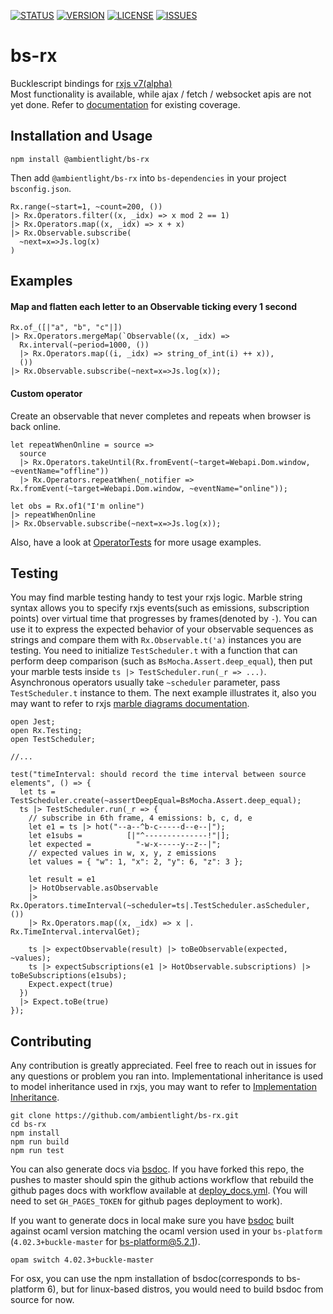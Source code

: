 [![STATUS](https://github.com/ambientlight/bs-rx/workflows/Deploy%20Docs/badge.svg)](https://github.com/ambientlight/bs-rx/actions)
[![VERSION](https://img.shields.io/npm/v/@ambientlight/bs-rx)](https://www.npmjs.com/package/@ambientlight/bs-rx)
[![LICENSE](https://img.shields.io/github/license/ambientlight/bs-rx)](https://github.com/ambientlight/bs-rx/blob/master/LICENSE)
[![ISSUES](https://img.shields.io/github/issues/ambientlight/bs-rx)](https://github.com/ambientlight/bs-rx/issues)

# bs-rx
Bucklescript bindings for [rxjs v7(alpha)](https://github.com/ReactiveX/rxjs)  
Most functionality is available, while ajax / fetch / websocket apis are not yet done. Refer to [documentation](https://ambientlight.github.io/bs-rx) for existing coverage.

## Installation and Usage

```
npm install @ambientlight/bs-rx
```

Then add `@ambientlight/bs-rx` into `bs-dependencies` in your project `bsconfig.json`.


```reason
Rx.range(~start=1, ~count=200, ())
|> Rx.Operators.filter((x, _idx) => x mod 2 == 1)
|> Rx.Operators.map((x, _idx) => x + x)
|> Rx.Observable.subscribe(
  ~next=x=>Js.log(x)
)
```

## Examples

#### Map and flatten each letter to an Observable ticking every 1 second

```reason
Rx.of_([|"a", "b", "c"|])
|> Rx.Operators.mergeMap(`Observable((x, _idx) => 
  Rx.interval(~period=1000, ())
  |> Rx.Operators.map((i, _idx) => string_of_int(i) ++ x)), 
  ())
|> Rx.Observable.subscribe(~next=x=>Js.log(x));
```

#### Custom operator

Create an observable that never completes and repeats when browser is back online.

```reason
let repeatWhenOnline = source => 
  source
  |> Rx.Operators.takeUntil(Rx.fromEvent(~target=Webapi.Dom.window, ~eventName="offline"))
  |> Rx.Operators.repeatWhen(_notifier => Rx.fromEvent(~target=Webapi.Dom.window, ~eventName="online"));

let obs = Rx.of1("I'm online")
|> repeatWhenOnline
|> Rx.Observable.subscribe(~next=x=>Js.log(x));
```

Also, have a look at [OperatorTests](https://github.com/ambientlight/bs-rx/blob/master/__tests__/OperatorTests.re) for more usage examples.

## Testing

You may find marble testing handy to test your rxjs logic. Marble string syntax allows you to specify rxjs events(such as emissions, subscription points) over virtual time that progresses by frames(denoted by `-`). You can use it to express the expected behavior of your observable sequences as strings and compare them with `Rx.Observable.t('a)` instances you are testing. You need to initialize `TestScheduler.t` with a function that can perform deep comparison (such as `BsMocha.Assert.deep_equal`), then put your marble tests inside `ts |> TestScheduler.run(_r => ...)`. Asynchronous operators usually take `~scheduler` parameter, pass `TestScheduler.t` instance to them. The next example illustrates it, also you may want to refer to rxjs [marble diagrams documentation](https://rxjs-dev.firebaseapp.com/guide/testing/marble-testing).

```reason
open Jest;
open Rx.Testing;
open TestScheduler;

//...

test("timeInterval: should record the time interval between source elements", () => {
  let ts = TestScheduler.create(~assertDeepEqual=BsMocha.Assert.deep_equal);
  ts |> TestScheduler.run(_r => {
    // subscribe in 6th frame, 4 emissions: b, c, d, e
    let e1 = ts |> hot("--a--^b-c-----d--e--|");
    let e1subs =          [|"^--------------!"|];
    let expected =          "-w-x-----y--z--|";
    // expected values in w, x, y, z emissions
    let values = { "w": 1, "x": 2, "y": 6, "z": 3 };

    let result = e1
    |> HotObservable.asObservable
    |> Rx.Operators.timeInterval(~scheduler=ts|.TestScheduler.asScheduler, ())
    |> Rx.Operators.map((x, _idx) => x |. Rx.TimeInterval.intervalGet);

    ts |> expectObservable(result) |> toBeObservable(expected, ~values);
    ts |> expectSubscriptions(e1 |> HotObservable.subscriptions) |> toBeSubscriptions(e1subs);
    Expect.expect(true) 
  })
  |> Expect.toBe(true)
});
```

## Contributing

Any contribution is greatly appreciated. Feel free to reach out in issues for any questions or problem you ran into. Implementational inheritance is used to model inheritance used in rxjs, you may want to refer to [Implementation Inheritance](https://github.com/reasonml-community/bs-webapi-incubator#implementation-inheritance). 

```
git clone https://github.com/ambientlight/bs-rx.git
cd bs-rx
npm install
npm run build
npm run test
```

You can also generate docs via [bsdoc](https://github.com/reuniverse/bsdoc). If you have forked this repo, the pushes to master should spin the github actions workflow that rebuild the github pages docs with workflow available at [deploy_docs.yml](https://github.com/ambientlight/bs-rx/blob/master/.github/workflows/deploy_docs.yml). (You will need to set `GH_PAGES_TOKEN` for github pages deployment to work).

If you want to generate docs in local make sure you have [bsdoc](https://github.com/reuniverse/bsdoc) built against ocaml version matching the ocaml version used in your `bs-platform` (`4.02.3+buckle-master` for bs-platform@5.2.1).

```
opam switch 4.02.3+buckle-master
```

For osx, you can use the npm installation of bsdoc(corresponds to bs-platform 6), but for linux-based distros, you would need to build bsdoc from source for now.
